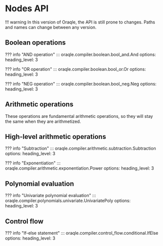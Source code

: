 # Nodes API
!!! warning
    In this version of Oraqle, the API is still prone to changes. Paths and names can change between any version.

## Boolean operations

??? info "AND operation"
    ::: oraqle.compiler.boolean.bool_and.And
        options:
            heading_level: 3

??? info "OR operation"
    ::: oraqle.compiler.boolean.bool_or.Or
        options:
            heading_level: 3

??? info "NEG operation"
    ::: oraqle.compiler.boolean.bool_neg.Neg
        options:
            heading_level: 3


## Arithmetic operations
These operations are fundamental arithmetic operations, so they will stay the same when they are arithmetized.


## High-level arithmetic operations

??? info "Subtraction"
    ::: oraqle.compiler.arithmetic.subtraction.Subtraction
        options:
            heading_level: 3

??? info "Exponentiation"
    ::: oraqle.compiler.arithmetic.exponentiation.Power
        options:
            heading_level: 3


## Polynomial evaluation

??? info "Univariate polynomial evaluation"
    ::: oraqle.compiler.polynomials.univariate.UnivariatePoly
        options:
            heading_level: 3


## Control flow

??? info "If-else statement"
    ::: oraqle.compiler.control_flow.conditional.IfElse
        options:
            heading_level: 3
